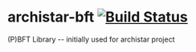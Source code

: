 archistar-bft [![Build Status](https://travis-ci.org/Archistar/archistar-bft.png?branch=master)](https://travis-ci.org/Archistar/archistar-bft)
=============

(P)BFT Library -- initially used for archistar project
